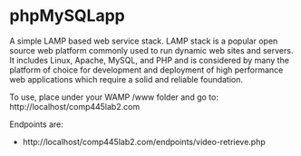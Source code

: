 # phpMySQLapp
A simple LAMP based web service stack.
LAMP stack is a popular open source web platform commonly used to run dynamic web sites and servers. 
It includes Linux, Apache, MySQL, and PHP and is considered by many the platform of choice for development 
and deployment of high performance web applications which require a solid and reliable foundation.

To use, place under your WAMP /www folder and go to: http://localhost/comp445lab2.com

Endpoints are:
- http://localhost/comp445lab2.com/endpoints/video-retrieve.php